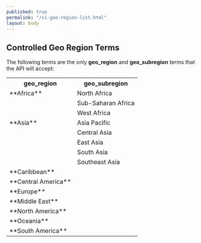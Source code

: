 ```yaml
---
published: true
permalink: "/v1-geo-region-list.html"
layout: body
---
```


## Controlled Geo Region Terms

The following terms are the only **geo_region** and **geo_subregion** terms that the API will accept:

<table border="0">
<tr>
<th>geo_region</th>
<th>geo_subregion</th>
</tr>

<tr>
  <td>**Africa**</td>
  <td>North Africa</td>
 </tr>
 
 <tr>
  <td></td>
  <td>Sub-Saharan Africa</td>
 </tr>
 
 <tr>
  <td></td>
  <td>West Africa</td>
 </tr>

<tr>
  <td>**Asia**</td>
  <td>Asia Pacific</td>
 </tr>
 
 <tr>
  <td></td>
  <td>Central Asia</td>
 </tr>
 
 <tr>
  <td></td>
  <td>East Asia</td>
 </tr>
 
 <tr>
  <td></td>
  <td>South Asia</td>
 </tr>
 
 <tr>
  <td></td>
  <td>Southeast Asia</td>
 </tr>

<tr>
  <td>**Caribbean**</td>
  <td></td>
 </tr>

<tr>
  <td>**Central America**</td>
  <td></td>
 </tr>

<tr>
  <td>**Europe**</td>
  <td></td>
 </tr>

<tr>
  <td>**Middle East**</td>
  <td></td>
 </tr>

<tr>
  <td>**North America**</td>
  <td></td>
 </tr>

<tr>
  <td>**Oceania**</td>
  <td></td>
 </tr>

<tr>
  <td>**South America**</td>
  <td></td>
 </tr>

</table>